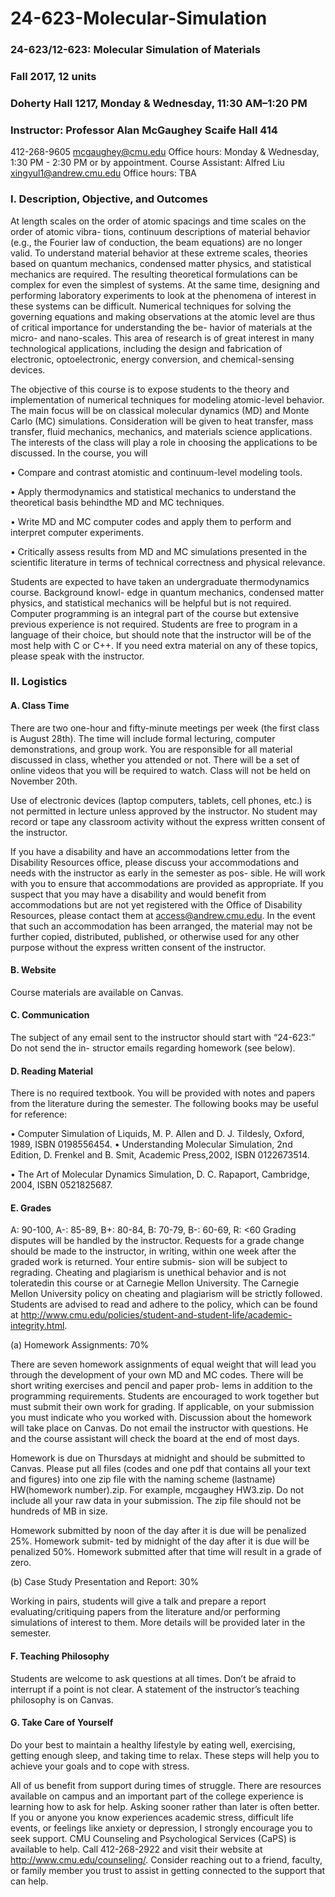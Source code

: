# 24-623-Molecular-Simulation
### 24-623/12-623: Molecular Simulation of Materials
### Fall 2017, 12 units
### Doherty Hall 1217, Monday & Wednesday, 11:30 AM–1:20 PM
### Instructor: Professor Alan McGaughey Scaife Hall 414
  412-268-9605
  mcgaughey@cmu.edu
  Office hours: Monday & Wednesday, 1:30 PM - 2:30 PM or by appointment.
  Course Assistant: Alfred Liu xingyul1@andrew.cmu.edu
  Office hours: TBA

### I. Description, Objective, and Outcomes

At length scales on the order of atomic spacings and time scales on the order of atomic vibra- tions, continuum descriptions of material behavior (e.g., the Fourier law of conduction, the beam equations) are no longer valid. To understand material behavior at these extreme scales, theories based on quantum mechanics, condensed matter physics, and statistical mechanics are required. The resulting theoretical formulations can be complex for even the simplest of systems. At the same time, designing and performing laboratory experiments to look at the phenomena of interest in these systems can be difficult. Numerical techniques for solving the governing equations and making observations at the atomic level are thus of critical importance for understanding the be- havior of materials at the micro- and nano-scales. This area of research is of great interest in many technological applications, including the design and fabrication of electronic, optoelectronic, energy conversion, and chemical-sensing devices.

The objective of this course is to expose students to the theory and implementation of numerical techniques for modeling atomic-level behavior. The main focus will be on classical molecular dynamics (MD) and Monte Carlo (MC) simulations. Consideration will be given to heat transfer, mass transfer, fluid mechanics, mechanics, and materials science applications. The interests of the class will play a role in choosing the applications to be discussed. In the course, you will

• Compare and contrast atomistic and continuum-level modeling tools.

• Apply thermodynamics and statistical mechanics to understand the theoretical basis behindthe MD and MC techniques.

• Write MD and MC computer codes and apply them to perform and interpret computer experiments.

• Critically assess results from MD and MC simulations presented in the scientific literature in terms of technical correctness and physical relevance.

Students are expected to have taken an undergraduate thermodynamics course. Background knowl- edge in quantum mechanics, condensed matter physics, and statistical mechanics will be helpful but is not required. Computer programming is an integral part of the course but extensive previous experience is not required. Students are free to program in a language of their choice, but should note that the instructor will be of the most help with C or C++. If you need extra material on any of these topics, please speak with the instructor.

### II. Logistics

####  A. Class Time

There are two one-hour and fifty-minute meetings per week (the first class is August 28th). The time will include formal lecturing, computer demonstrations, and group work. You are responsible for all material discussed in class, whether you attended or not. There will be a set of online videos that you will be required to watch. Class will not be held on November 20th.

Use of electronic devices (laptop computers, tablets, cell phones, etc.) is not permitted in lecture unless approved by the instructor. No student may record or tape any classroom activity without the express written consent of the instructor.

If you have a disability and have an accommodations letter from the Disability Resources office, please discuss your accommodations and needs with the instructor as early in the semester as pos- sible. He will work with you to ensure that accommodations are provided as appropriate. If you suspect that you may have a disability and would benefit from accommodations but are not yet registered with the Office of Disability Resources, please contact them at access@andrew.cmu.edu. In the event that such an accommodation has been arranged, the material may not be further copied, distributed, published, or otherwise used for any other purpose without the express written consent of the instructor.

 #### B. Website

Course materials are available on Canvas.

####  C. Communication

The subject of any email sent to the instructor should start with “24-623:” Do not send the in- structor emails regarding homework (see below).
####  D. Reading Material

There is no required textbook. You will be provided with notes and papers from the literature during the semester. The following books may be useful for reference:

• Computer Simulation of Liquids, M. P. Allen and D. J. Tildesly, Oxford, 1989, ISBN 0198556454. • Understanding Molecular Simulation, 2nd Edition, D. Frenkel and B. Smit, Academic Press,2002, ISBN 0122673514.

• The Art of Molecular Dynamics Simulation, D. C. Rapaport, Cambridge, 2004, ISBN 0521825687.

####  E. Grades

A: 90-100, A-: 85-89, B+: 80-84, B: 70-79, B-: 60-69, R: <60
Grading disputes will be handled by the instructor. Requests for a grade change should be made to the instructor, in writing, within one week after the graded work is returned. Your entire submis- sion will be subject to regrading. Cheating and plagiarism is unethical behavior and is not toleratedin this course or at Carnegie Mellon University. The Carnegie Mellon University policy on cheating and plagiarism will be strictly followed. Students are advised to read and adhere to the policy, which can be found at http://www.cmu.edu/policies/student-and-student-life/academic-integrity.html.

(a) Homework Assignments: 70%

There are seven homework assignments of equal weight that will lead you through the development of your own MD and MC codes. There will be short writing exercises and pencil and paper prob- lems in addition to the programming requirements. Students are encouraged to work together but must submit their own work for grading. If applicable, on your submission you must indicate who you worked with. Discussion about the homework will take place on Canvas. Do not email the instructor with questions. He and the course assistant will check the board at the end of most days.

Homework is due on Thursdays at midnight and should be submitted to Canvas. Please put all files (codes and one pdf that contains all your text and figures) into one zip file with the naming scheme (lastname) HW(homework number).zip. For example, mcgaughey HW3.zip. Do not include all your raw data in your submission. The zip file should not be hundreds of MB in size.

Homework submitted by noon of the day after it is due will be penalized 25%. Homework submit- ted by midnight of the day after it is due will be penalized 50%. Homework submitted after that time will result in a grade of zero.

(b) Case Study Presentation and Report: 30%

Working in pairs, students will give a talk and prepare a report evaluating/critiquing papers from the literature and/or performing simulations of interest to them. More details will be provided later in the semester.

####  F. Teaching Philosophy

Students are welcome to ask questions at all times. Don’t be afraid to interrupt if a point is not clear. A statement of the instructor’s teaching philosophy is on Canvas.

####  G. Take Care of Yourself

Do your best to maintain a healthy lifestyle by eating well, exercising, getting enough sleep, and taking time to relax. These steps will help you to achieve your goals and to cope with stress.

All of us benefit from support during times of struggle. There are resources available on campus and an important part of the college experience is learning how to ask for help. Asking sooner rather than later is often better. If you or anyone you know experiences academic stress, difficult life events, or feelings like anxiety or depression, I strongly encourage you to seek support. CMU Counseling and Psychological Services (CaPS) is available to help. Call 412-268-2922 and visit their website at http://www.cmu.edu/counseling/. Consider reaching out to a friend, faculty, or family member you trust to assist in getting connected to the support that can help.
